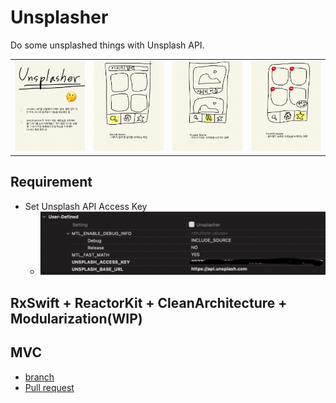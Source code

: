 # Unsplasher

Do some unsplashed things with Unsplash API.

|   |   |   |   |
|--|--|--|--|
|![RepoDescription](Resources/readme_image_1.jpg)|![SearchSceneDescription](Resources/readme_image_2.jpg)|![PopularSceneDescription](Resources/readme_image_3.jpg)|![FavoriteSceneDescription](Resources/readme_image_4.jpg)|

## Requirement
- Set Unsplash API Access Key
  - ![](Resources/image1.png)

## RxSwift + ReactorKit + CleanArchitecture + Modularization(WIP)

## MVC 
- [branch](../../tree/feat/MVC)
- [Pull request](https://github.com/kyungpyoda/Unsplasher/pull/2)
